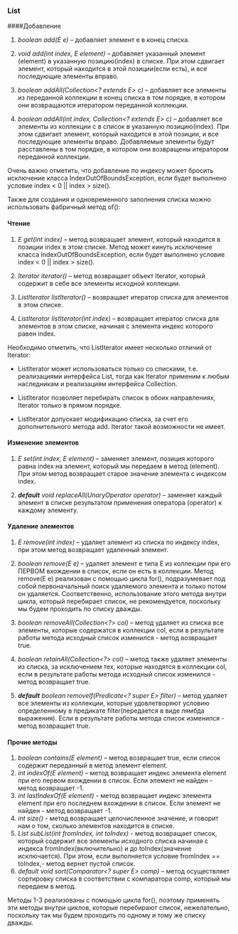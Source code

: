 ### List

####Добавление
1. *boolean add(E e)* – добавляет элемент e в конец списка.
   
2. *void add(int index, E element)* – добавляет указанный элемент (element) в указанную позицию(index) в списке.
   При этом сдвигает элемент, который находится в этой позиции(если есть), и все последующие элементы вправо.
   
3. *boolean addAll(Collection<? extends E> c)* – добавляет все элементы из переданной коллекции в конец списка в том порядке,
   в котором они возвращаются итератором переданной коллекции.
   
4. *boolean addAll(int index, Collection<? extends E> c)* – добавляет все элементы из коллекции c в список в указанную
   позицию(index). При этом сдвигает элемент, который находится в этой позиции, и все последующие элементы вправо.
   Добавляемые элементы будут расставлены в том порядке, в котором они возвращены итератором переданной коллекции.

Очень важно отметить, что добавление по индексу может бросить исключение класса IndexOutOfBoundsException,
если будет выполнено условие index < 0 || index > size().

Также для создания и одновременного заполнения списка можно использовать фабричный метод of():

#### Чтение
1. *E get(int index)* – метод возвращает элемент, который находится в позиции index в этом списке.
   Метод может кинуть исключение класса IndexOutOfBoundsException, если будет выполнено условие index < 0 || index > size().
   
2. *Iterator<E> iterator()* – метод возвращает объект Iterator, который содержит в себе все элементы исходной коллекции.
   
3. *ListIterator<E> listIterator()* – возвращает итератор списка для элементов в этом списке.
   
4. *ListIterator<E> listIterator(int index)* – возвращает итератор списка для элементов в этом списке,
   начиная с элемента индекс которого равен index.

Необходимо отметить, что ListIterator имеет несколько отличий от Iterator:
- ListIterator может использоваться только со списками, т.е. реализациями интерфейса List<E>,
  тогда как Iterator<E> применим к любым наследникам и реализациям интерфейса Collection<E>.
  
- ListIterator позволяет перебирать список в обоих направлениях, Iterator<E> только в прямом порядке.
  
- ListIterator допускает модификацию списка, за счет его дополнительного метода add.
  Iterator<E> такой возможности не имеет.

#### Изменение элементов
1. *E set(int index, E element)* – заменяет элемент, позиция которого равна index на элемент,
   который мы передаем в метод (element). При этом метод возвращает старое значение элемента с индексом index.
   
2. ***default** void replaceAll(UnaryOperator<E> operator)* – заменяет каждый элемент в списке результатом применения 
   оператора (operator) к каждому элементу.

#### Удаление элементов
1. *E remove(int index)* – удаляет элемент из списка по индексу index, при этом метод возвращает удаленный элемент.
   
2. *boolean remove(E e)* – удаляет элемент е типа E из коллекции при его ПЕРВОМ вхождении в список, если он есть в коллекции.
   Метод remove(E e) реализован с помощью цикла for(), подразумевает под собой первоначальный поиск удаляемого элемента 
   и только потом он удаляется. Соответственно, использование этого метода внутри цикла, который перебирает список, 
   не рекомендуется, поскольку мы будем проходить по списку дважды.
   
3. *boolean removeAll(Collection<?> col)* – метод удаляет из списка все элементы, которые содержатся в коллекции col, 
   если в результате работы метода исходный список изменился - метод возвращает true.
   
4. *boolean retainAll(Collection<?> col)* – метод также удаляет элементы из списка, за исключением тех, 
   которые находятся в коллекции col, если в результате работы метода исходный список изменился - метод возвращает true.
   
5. ***default** boolean removeIf(Predicate<? super E> filter)* – метод удаляет все элементы из коллекции, 
   которые удовлетворяют условию определенному в предикате filter(передается в виде лямбда выражения). 
   Если в результате работы метода список изменился - метод возвращает true.

#### Прочие методы
1. *boolean contains(E element)* – метод возвращает true, если список содержит переданный в метод элемент element.
2. *int indexOf(E element)* – метод возвращает индекс элемента element при его первом вхождении в список. 
   Если элемент не найден - метод возвращает -1.
3. *int lastIndexOf(E element)* - метод возвращает индекс элемента element при его последнем вхождении в список. 
   Если элемент не найден - метод возвращает -1.
4. *int size()* - метод возвращает целочисленное значение, и говорит нам о том, сколько элементов находится в списке.
5. *List<E> subList(int fromIndex, int toIndex)* - метод возвращает список, который содержит все элементы исходного списка
   начиная с индекса fromIndex(включительно) и до toIndex(значение исключается). 
   При этом, если выполняется условие fromIndex == toIndex,- метод вернет пустой список.
6. *default void sort(Comparator<? super E> comp)* – метод осуществляет сортировку списка в соответствии с компаратора comp, 
   который мы передаем в метод.

Методы 1-3 реализованы с помощью цикла for(), поэтому применять эти методы внутри циклов, которые перебирают список, 
нежелательно, поскольку так мы будем проходить по одному и тому же списку дважды.